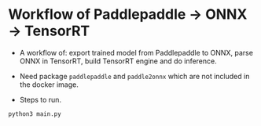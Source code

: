 # Workflow of Paddlepaddle -> ONNX -> TensorRT

+ A workflow of: export trained model from Paddlepaddle to ONNX, parse ONNX in TensorRT, build TensorRT engine and do inference.

+ Need package `paddlepaddle` and `paddle2onnx` which are not included in the docker image.

+ Steps to run.

```bash
python3 main.py
```

